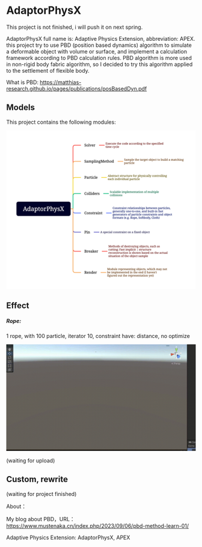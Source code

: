 # AdaptorPhysX

This project is not finished, i will push it on next spring.

AdaptorPhysX full name is: Adaptive Physics Extension, abbreviation: APEX. this project try to use PBD (position based dynamics) algorithm to simulate a deformable object with volume or surface, and implement a calculation framework according to PBD calculation rules.
PBD algorithm is more used in non-rigid body fabric algorithm, so I decided to try this algorithm applied to the settlement of flexible body.

What is PBD: https://matthias-research.github.io/pages/publications/posBasedDyn.pdf

## Models

This project contains the following modules:

![AdaptorPhysX-moduleDiagram](./Pic/AdaptorPhysX-moduleDiagram.png)

## Effect

##### Rope:

1 rope, with 100 particle, iterator 10, constraint have: distance, no optimize

![rope-100p-constraint-distance](./Pic/Effect/Rope/rope-100p-constraint-distance.gif)

(waiting for upload)



## Custom, rewrite

(waiting for project finished)



About：

My blog about PBD，URL：https://www.mustenaka.cn/index.php/2023/09/06/pbd-method-learn-01/

Adaptive Physics Extension: AdaptorPhysX, APEX

